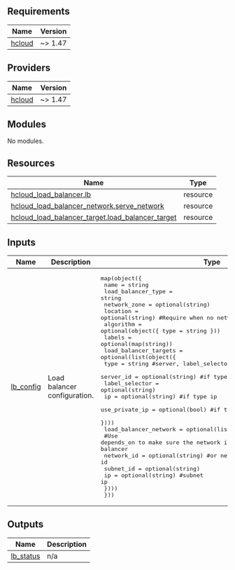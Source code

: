 ## Requirements

| Name | Version |
|------|---------|
| <a name="requirement_hcloud"></a> [hcloud](#requirement\_hcloud) | ~> 1.47 |

## Providers

| Name | Version |
|------|---------|
| <a name="provider_hcloud"></a> [hcloud](#provider\_hcloud) | ~> 1.47 |

## Modules

No modules.

## Resources

| Name | Type |
|------|------|
| [hcloud_load_balancer.lb](https://registry.terraform.io/providers/hetznercloud/hcloud/latest/docs/resources/load_balancer) | resource |
| [hcloud_load_balancer_network.serve_network](https://registry.terraform.io/providers/hetznercloud/hcloud/latest/docs/resources/load_balancer_network) | resource |
| [hcloud_load_balancer_target.load_balancer_target](https://registry.terraform.io/providers/hetznercloud/hcloud/latest/docs/resources/load_balancer_target) | resource |

## Inputs

| Name | Description | Type | Default | Required |
|------|-------------|------|---------|:--------:|
| <a name="input_lb_config"></a> [lb\_config](#input\_lb\_config) | Load balancer configuration. | <pre>map(object({<br>    name               = string<br>    load_balancer_type = string<br>    network_zone       = optional(string)<br>    location           = optional(string) #Require when no network_zone is set<br>    algorithm          = optional(object({ type = string }))<br>    labels             = optional(map(string))<br>    load_balancer_targets = optional(list(object({<br>      type           = string           #server, label_selector, ip<br>      server_id      = optional(string) #if type server<br>      label_selector = optional(string)<br>      ip             = optional(string) #if type ip<br>      use_private_ip = optional(bool)   #if type server or label_selector<br>    })))<br>    load_balancer_network = optional(list(object({<br>      #Use depends_on to make sure the network is created before the load balancer<br>      network_id = optional(string) #or network id or subnet id<br>      subnet_id  = optional(string)<br>      ip         = optional(string) #subnet ip<br>    })))<br>  }))</pre> | n/a | yes |

## Outputs

| Name | Description |
|------|-------------|
| <a name="output_lb_status"></a> [lb\_status](#output\_lb\_status) | n/a |
